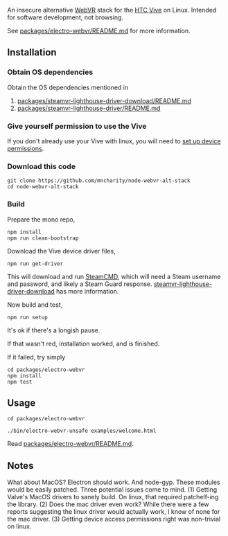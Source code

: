 An insecure alternative [WebVR](https://en.wikipedia.org/wiki/WebVR) stack for the [HTC Vive](https://en.wikipedia.org/wiki/HTC_Vive) on Linux.  Intended for software development, not browsing.

See [packages/electro-webvr/README.md](packages/electro-webvr/README.md) for more information.

## Installation

### Obtain OS dependencies

Obtain the OS dependencies mentioned in

1. [packages/steamvr-lighthouse-driver-download/README.md](packages/steamvr-lighthouse-driver-download/README.md)
2. [packages/steamvr-lighthouse-driver/README.md](packages/steamvr-lighthouse-driver/README.md)

### Give yourself permission to use the Vive

If you don't already use your Vive with linux, you will need to [set up device permissions](packages/steamvr-lighthouse-driver/doc/Vive-udev-rules.md).

### Download this code

    git clone https://github.com/mncharity/node-webvr-alt-stack
    cd node-webvr-alt-stack

### Build

Prepare the mono repo,

    npm install
    npm run clean-bootstrap

Download the Vive device driver files,

    npm run get-driver

This will download and run [SteamCMD](https://developer.valvesoftware.com/wiki/SteamCMD), which will need a Steam username and password, and likely a Steam Guard response.   [steamvr-lighthouse-driver-download](packages/steamvr-lighthouse-driver-download) has more information.

Now build and test,

    npm run setup

It's ok if there's a longish pause.

If that wasn't red, installation worked, and is finished.

If it failed, try simply

    cd packages/electro-webvr
    npm install
    npm test

## Usage

    cd packages/electro-webvr

    ./bin/electro-webvr-unsafe examples/welcome.html

Read [packages/electro-webvr/README.md](packages/electro-webvr).

## Notes

What about MacOS?  Electron should work.  And node-gyp.  These modules would be easily patched.  Three potential issues come to mind.  (1) Getting Valve's MacOS drivers to sanely build.  On linux, that required patchelf-ing the library.  (2) Does the mac driver even work?  While there were a few reports suggesting the linux driver would actually work, I know of none for the mac driver. (3) Getting device access permissions right was non-trivial on linux.
